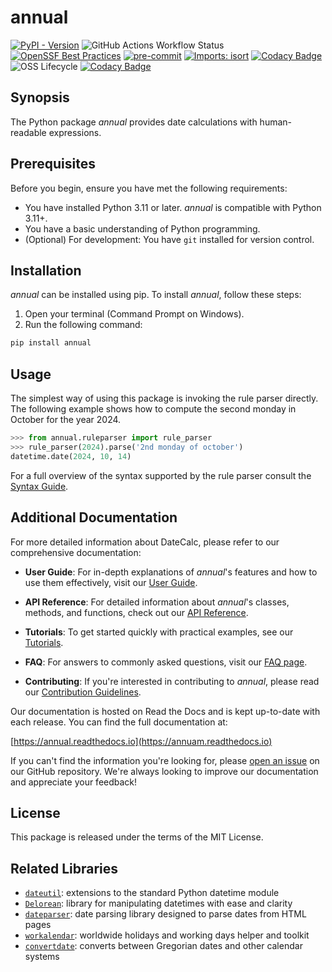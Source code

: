 # annual
[![PyPI - Version](https://img.shields.io/pypi/v/annual?logo=pypi)](https://pypi.org/project/nnual)
![GitHub Actions Workflow Status](https://img.shields.io/github/actions/workflow/status/tom65536/annual/ci.yml?logo=github)
[![OpenSSF Best Practices](https://www.bestpractices.dev/projects/8996/badge)](https://www.bestpractices.dev/projects/8996)
[![pre-commit](https://img.shields.io/badge/pre--commit-enabled-brightgreen?logo=pre-commit)](https://github.com/pre-commit/pre-commit)
[![Imports: isort](https://img.shields.io/badge/%20imports-isort-%231674b1?style=flat&labelColor=ef8336)](https://pycqa.github.io/isort/)
[![Codacy Badge](https://app.codacy.com/project/badge/Coverage/075ffea9b1b8406d95b090e3a56a3313)](https://app.codacy.com/gh/tom65536/annual/dashboard?utm_source=gh&utm_medium=referral&utm_content=&utm_campaign=Badge_coverage)
![OSS Lifecycle](https://img.shields.io/osslifecycle/tom65536/annual)
[![Codacy Badge](https://app.codacy.com/project/badge/Grade/075ffea9b1b8406d95b090e3a56a3313)](https://app.codacy.com/gh/tom65536/annual/dashboard?utm_source=gh&utm_medium=referral&utm_content=&utm_campaign=Badge_grade)

## Synopsis
The Python package _annual_ provides date calculations
with human-readable expressions.


## Prerequisites

Before you begin, ensure you have met the following requirements:

* You have installed Python 3.11 or later.
_annual_ is compatible with Python 3.11+.
* You have a basic understanding of Python programming.
* (Optional) For development: You have `git` installed for version control.

## Installation

_annual_ can be installed using pip.
To install _annual_, follow these steps:

1. Open your terminal (Command Prompt on Windows).
2. Run the following command:

```sh
pip install annual
```

## Usage
The simplest way of using this package is invoking the rule parser
directly. The following example shows how to compute the second
monday in October for the year 2024.

```python
>>> from annual.ruleparser import rule_parser
>>> rule_parser(2024).parse('2nd monday of october')
datetime.date(2024, 10, 14)

```

For a full overview of the syntax supported by the rule parser
consult the [Syntax Guide](https://annual.readthedocs.io/latest/syntax.html).


## Additional Documentation

For more detailed information about DateCalc, please refer to our comprehensive documentation:

- **User Guide**: For in-depth explanations of _annual_'s features and how to use them effectively, visit our [User Guide](https://annual.readthedocs.io/latest/user_guide.html).

- **API Reference**: For detailed information about _annual_'s classes, methods, and functions, check out our [API Reference](https://annual.readthedocs.io/latest/autoapi/).

- **Tutorials**: To get started quickly with practical examples, see our [Tutorials](https://annual.readthedocs.io/latest/tutorials.html).

- **FAQ**: For answers to commonly asked questions, visit our [FAQ page](https://annual.readthedocs.io/latest/faq.html).

- **Contributing**: If you're interested in contributing to _annual_,
please read our [Contribution Guidelines](CONTRIBUTING.md).

Our documentation is hosted on Read the Docs and is kept up-to-date
with each release. You can find the full documentation at:

[https://annual.readthedocs.io](https://annuam.readthedocs.io)

If you can't find the information you're looking for, please [open an issue](https://github.com/tom6t536/annual/issues) on our GitHub repository. We're always looking to improve our documentation and appreciate your feedback!

## License
This package is released under the terms of the MIT License.

## Related Libraries
- [`dateutil`](https://pypi.org/project/python-dateutil/): extensions to the standard Python datetime module
- [`Delorean`](https://pypi.org/project/Delorean/): library for manipulating datetimes with ease and clarity
- [`dateparser`](https://pypi.org/project/dateparser/): date parsing library designed to parse dates from HTML pages
- [`workalendar`](https://pypi.org/project/workalendar/): worldwide holidays and working days helper and toolkit
- [`convertdate`](https://pypi.org/project/convertdate/): converts between Gregorian dates and other calendar systems
